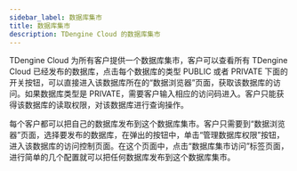 ```yaml
---
sidebar_label: 数据库集市
title: 数据库集市
description: TDengine Cloud 的数据库集市
---
```


TDengine Cloud 为所有客户提供一个数据库集市，客户可以查看所有 TDengine Cloud 已经发布的数据库，点击每个数据库的类型 PUBLIC 或者 PRIVATE 下面的开关按钮，可以直接进入该数据库所在的“数据浏览器”页面，获取该数据库的访问。如果数据库类型是 PRIVATE，需要客户输入相应的访问码进入。客户只能获得该数据库的读取权限，对该数据库进行查询操作。

每个客户都可以把自己的数据库发布到这个数据库集市。客户只需要到“数据浏览器”页面，选择要发布的数据库，在弹出的按钮中，单击“管理数据库权限”按钮，进入该数据库的访问控制页面。在这个页面中，点击“数据库集市访问”标签页面，进行简单的几个配置就可以把任何数据库发布到这个数据库集市。
